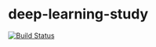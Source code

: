 # deep-learning-study

[![Build Status](https://travis-ci.org/takahasi/deep-learning-study.svg?branch=master)](https://travis-ci.org/takahasi/deep-learning-study)
